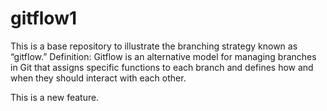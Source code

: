 # gitflow1
This is a base repository to illustrate the branching strategy known as “gitflow.”
Definition: Gitflow is an alternative model for managing branches in Git that assigns specific functions to each branch and defines how and when they should interact with each other.

This is a new feature.
